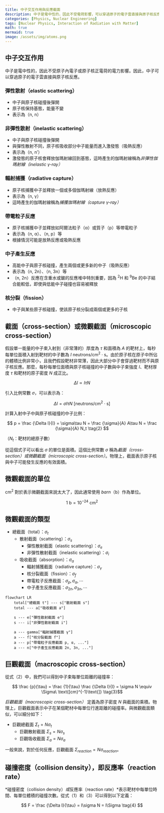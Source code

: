 ```yaml
---
title: 中子交互作用與反應截面
description: 中子是電中性的，因此不受電荷影響，可以穿過原子的電子雲直接與原子核反應。我們將探討中子交互作用的類型和原子核的反應截面概念。
categories: [Physics, Nuclear Engineering]
tags: [Nuclear Physics, Interaction of Radiation with Matter]
math: true
mermaid: true
image: /assets/img/atoms.png
---
```

## 中子交互作用
中子是電中性的，因此不受原子內電子或原子核正電荷的電力影響。因此，中子可以穿過原子的電子雲直接與原子核反應。

### 彈性散射（elastic scattering）
- 中子與原子核碰撞後彈開
- 原子核保持基態，能量不變
- 表示為（n, n）

### 非彈性散射（inelastic scattering）
- 中子與原子核碰撞後彈開
- 與彈性散射不同，原子核吸收部分中子能量而進入激發態（吸熱反應）
- 表示為（n, n′）
- 激發態的原子核會釋放伽瑪射線回到基態，這時產生的伽瑪射線稱為*非彈性伽瑪射線（inelastic γ-ray）*

### 輻射捕獲（radiative capture）
- 原子核捕獲中子並釋放一個或多個伽瑪射線（放熱反應）
- 表示為（n, γ）
- 這時產生的伽瑪射線稱為*捕獲伽瑪射線（capture γ-ray）*

### 帶電粒子反應
- 原子核捕獲中子並釋放如阿爾法粒子（α）或質子（p）等帶電粒子
- 表示為（n, α）、（n, p）等
- 根據情況可能是放熱反應或吸熱反應

### 中子產生反應
- 高能中子與原子核碰撞，產生兩個或更多新的中子（吸熱反應）
- 表示為（n, 2n）、（n, 3n）等
- （n, 2n）反應在含重水或鈹的反應堆中特別重要，因為 $^2\text{H}$ 和 $^9\text{Be}$ 的中子結合能較低，即使與低能中子碰撞也容易被釋放

### 核分裂（fission）
- 中子與某些原子核碰撞，使該原子核分裂成兩個或更多的子核

## 截面（cross-section）或微觀截面（microscopic cross-section）
假設單一能量的中子束入射到（非常薄的）厚度為 $\tau$ 和面積為 $A$ 的靶材上，每秒每單位面積入射到靶材的中子數為 $I\ \text{neutrons/cm}^2\cdot \text{s}$。由於原子核在原子中所佔的體積比例非常小，且我們假設靶材非常薄，因此大部分中子會穿過靶材而不與原子核反應。那麼，每秒每單位面積與原子核碰撞的中子數與中子束強度 $I$、靶材厚度 $\tau$ 和靶材的原子密度 $N$ 成正比。

$$ \Delta I \propto I\tau N $$

引入比例常數 $\sigma$，可以表示為：

$$ \Delta I = \sigma I\tau N\ \text{[neutrons/cm}^2\cdot\text{s]} \tag{1} $$

計算入射中子中與原子核碰撞的中子比例：

$$ p = \frac {\Delta I}{I} = \sigma\tau N = \frac {\sigma}{A} A\tau N = \frac {\sigma}{A} N_t \tag{2} $$

（$N_t$：靶材的總原子數）

從這個式子可以看出 $\sigma$ 的單位是面積。這個比例常數 $\sigma$ 稱為*截面（cross-section）*或*微觀截面（microscopic cross-section）*。物理上，截面表示原子核與中子可能發生反應的有效面積。

## 微觀截面的單位
cm$^2$ 對於表示微觀截面來說太大了，因此通常使用 *barn*（b）作為單位。

$$ 1\ \text{b} = 10^{-24}\ \text{cm}^2 $$

## 微觀截面的類型
- 總截面（total）：$\sigma_t$
  - 散射截面（scattering）：$\sigma_s$
    - 彈性散射截面（elastic scattering）：$\sigma_e$
    - 非彈性散射截面（inelastic scattering）：$\sigma_i$
  - 吸收截面（absorption）：$\sigma_a$
    - 輻射捕獲截面（radiative capture）：$\sigma_\gamma$
    - 核分裂截面（fission）：$\sigma_f$
    - 帶電粒子反應截面：$\sigma_p, \sigma_\alpha, \cdots$
    - 中子產生反應截面：$\sigma_{2n}, \sigma_{3n}, \cdots$

```mermaid
flowchart LR
	total["總截面 t"] --- s["散射截面 s"]
	total --- a["吸收截面 a"]

	s --- e["彈性散射截面 e"]
	s --- i["非彈性散射截面 i"]

	a --- gamma["輻射捕獲截面 γ"]
	a --- f["核分裂截面 f"]
	a --- p["帶電粒子反應截面 p, α, ..."]
	a --- n["中子產生反應截面 2n, 3n, ..."]
```

## 巨觀截面（macroscopic cross-section）
從式（2）中，我們可以得到中子束每單位距離的碰撞率：

$$ \frac {p}{\tau} = \frac {1}{\tau} \frac {\Delta I}{I} = \sigma N \equiv \Sigma\ \text{[cm}^{-1}\text{]} \tag{3}$$

*巨觀截面（macroscopic cross-section）* 定義為原子密度 $N$ 與截面的乘積。物理上，巨觀截面表示中子在某個靶材中每單位行進距離的碰撞率。與微觀截面類似，可以細分如下：

- 巨觀總截面 $\Sigma_t=N\sigma_t$
  - 巨觀散射截面 $\Sigma_s=N\sigma_s$
  - 巨觀吸收截面 $\Sigma_a=N\sigma_a$

一般來說，對於任何反應，巨觀截面 $\Sigma_{reaction}=N\sigma_{reaction}$。

## 碰撞密度（collision density），即反應率（reaction rate）
*碰撞密度（collision density）*或*反應率（reaction rate）*表示靶材中每單位時間、每單位體積的碰撞次數。從式（1）和（3）可以得到以下定義：

$$ F = \frac {\Delta I}{\tau} = I\sigma N = I\Sigma \tag{4} $$
